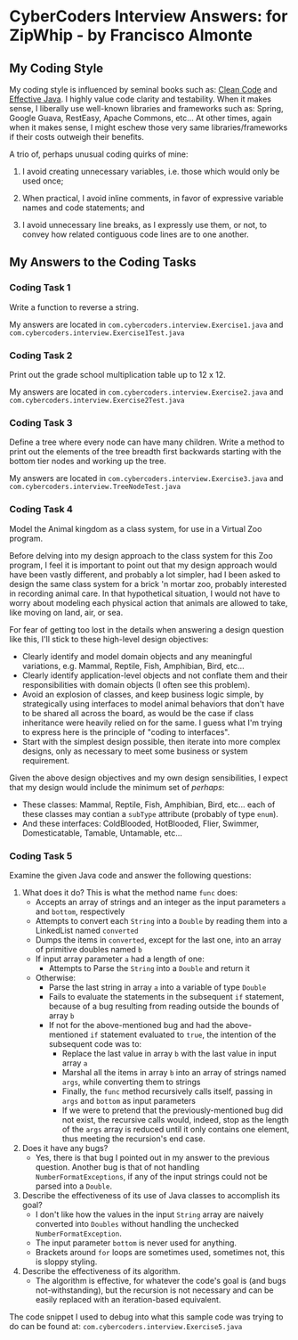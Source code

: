 # CyberCoders Interview Answers: for ZipWhip - by Francisco Almonte

## My Coding Style
My coding style is influenced by seminal books such as:
[Clean Code](http://www.amazon.com/Clean-Code-Handbook-Software-Craftsmanship/dp/0132350882) and
[Effective Java](http://www.amazon.com/Effective-Java-Edition-Joshua-Bloch/dp/0321356683).
I highly value code clarity and testability. When it makes sense, I liberally use well-known libraries
and frameworks such as: Spring, Google Guava, RestEasy, Apache Commons, etc...
At other times, again when it makes sense, I might eschew those very same libraries/frameworks if their costs
outweigh their benefits.

A trio of, perhaps unusual coding quirks of mine:

1. I avoid creating unnecessary variables, i.e. those which would only be used once;

2. When practical, I avoid inline comments, in favor of expressive variable names and code statements; and

3. I avoid unnecessary line breaks, as I expressly use them, or not, to convey how related contiguous code lines are to one another.

## My Answers to the Coding Tasks

### Coding Task 1
Write a function to reverse a string.

My answers are located in
`com.cybercoders.interview.Exercise1.java` and
`com.cybercoders.interview.Exercise1Test.java`

### Coding Task 2
Print out the grade school multiplication table up to 12 x 12.

My answers are located in
`com.cybercoders.interview.Exercise2.java` and
`com.cybercoders.interview.Exercise2Test.java`

### Coding Task 3
Define a tree where every node can have many children.
Write a method to print out the elements of the tree breadth first backwards
starting with the bottom tier nodes and working up the tree.

My answers are located in
`com.cybercoders.interview.Exercise3.java` and
`com.cybercoders.interview.TreeNodeTest.java`

### Coding Task 4
Model the Animal kingdom as a class system, for use in a Virtual Zoo program.

Before delving into my design approach to the class system for this Zoo program, I feel it is important to point out that
my design approach would have been vastly different, and probably a lot simpler, had I been asked to design the same class system
for a brick 'n mortar zoo, probably interested in recording animal care. In that hypothetical situation, I would not have
to worry about modeling each physical action that animals are allowed to take, like moving on land, air, or sea.

For fear of getting too lost in the details when answering a design question like this, I'll stick to these high-level design objectives:

 * Clearly identify and model domain objects and any meaningful variations, e.g. Mammal, Reptile, Fish, Amphibian, Bird, etc...
 * Clearly identify application-level objects and not conflate them and their responsibilities with domain objects (I often see this problem).
 * Avoid an explosion of classes, and keep business logic simple, by strategically using interfaces to model animal behaviors that don't have to be shared
   all across the board, as would be the case if class inheritance were heavily relied on for the same. I guess what I'm trying to express here is the
   principle of "coding to interfaces".
 * Start with the simplest design possible, then iterate into more complex designs, only as necessary to meet some business or system requirement.

Given the above design objectives and my own design sensibilities, I expect that my design would include the minimum set of *perhaps*:

   * These classes: Mammal, Reptile, Fish, Amphibian, Bird, etc... each of these classes may contian a `subType` attribute (probably of type `enum`).
   * And these interfaces: ColdBlooded, HotBlooded, Flier, Swimmer, Domesticatable, Tamable, Untamable, etc...
   
### Coding Task 5
Examine the given Java code and answer the following questions:

1. What does it do? This is what the method name `func` does:
    * Accepts an array of strings and an integer as the input parameters `a` and `bottom`, respectively
    * Attempts to convert each `String` into a `Double` by reading them into a LinkedList named `converted`
    * Dumps the items in `converted`, except for the last one, into an array of primitive doubles named `b`
    * If input array parameter `a` had a length of one:
        * Attempts to Parse the `String` into a `Double` and return it
    * Otherwise:
        * Parse the last string in array `a` into a variable of type `Double`
        * Fails to evaluate the statements in the subsequent `if` statement, because of a bug resulting from reading outside the bounds of array `b`
        * If not for the above-mentioned bug and had the above-mentioned `if` statement evaluated to `true`, the intention of the subsequent code was to:
            * Replace the last value in array `b` with the last value in input array `a`
            * Marshal all the items in array `b` into an array of strings named `args`, while converting them to strings
            * Finally, the `func` method recursively calls itself, passing in `args` and `bottom` as input parameters
            * If we were to pretend that the previously-mentioned bug did not exist, the recursive calls would, indeed, stop as the length of the `args` array is reduced until it only contains one element, thus meeting the recursion's end case.  
2. Does it have any bugs?
    * Yes, there is that bug I pointed out in my answer to the previous question.
      Another bug is that of not handling `NumberFormatExceptions`, if any of the input strings could not be parsed into a `Double`.   
3. Describe the effectiveness of its use of Java classes to accomplish its goal?
    * I don't like how the values in the input `String` array are naively converted into `Doubles` without handling the unchecked `NumberFormatException`.
    * The input parameter `bottom` is never used for anything.
    * Brackets around `for` loops are sometimes used, sometimes not, this is sloppy styling.
4. Describe the effectiveness of its algorithm.
    * The algorithm is effective, for whatever the code's goal is (and bugs not-withstanding), but the recursion is not necessary and can be easily replaced with an iteration-based equivalent.

The code snippet I used to debug into what this sample code was trying to do can be found at:
`com.cybercoders.interview.Exercise5.java`